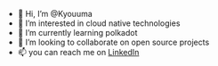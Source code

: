 - 👋 Hi, I’m @Kyouuma
- 👀 I’m interested in cloud native technologies
- 🌱 I’m currently learning polkadot
- 💞️ I’m looking to collaborate on open source projects
- 📫 you can reach me on [LinkedIn](https://www.linkedin.com/in/ohafsi/) 

<!---
Kyouuma/Kyouuma is a ✨ special ✨ repository because its `README.md` (this file) appears on your GitHub profile.
You can click the Preview link to take a look at your changes.
--->
